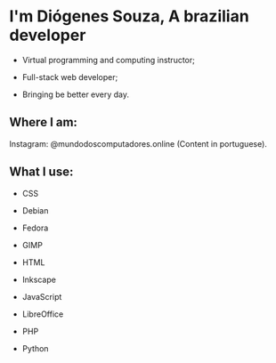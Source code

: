 # I'm Diógenes Souza, A brazilian developer

* Virtual programming and computing instructor;

* Full-stack web developer;

* Bringing be better every day.

## Where I am: 

Instagram: @mundodoscomputadores.online (Content in portuguese).

## What I use: 

* CSS

* Debian

* Fedora

* GIMP

* HTML

* Inkscape

* JavaScript

* LibreOffice

* PHP

* Python

<!---
diogenes-souza-dev/diogenes-souza-dev is a ✨ special ✨ repository because its `README.md` (this file) appears on your GitHub profile.
You can click the Preview link to take a look at your changes.
--->
